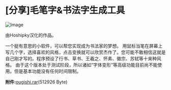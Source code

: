 # [分享]毛笔字&书法字生成工具

![Image](https://attachment.soulteary.com/2008/06/19/194_2008-06-20_214648.jpg "Image") 

由Hoshipky汉化的作品。

一个挺有意思的小软件，可以帮您实现成为书法家的梦想。 用鼠标当笔在屏幕上写几个字，选择喜欢的风格，点击变换就可以欣赏杰作了。您可能不敢相信这就是自己刚才写的。程序预设了行书、草书、王羲之、怀素、徽宗、苏轼等十来种风格。 由于这个版本处于测试阶段，所以诸如“字体变形”等高级功能目前尚不能使用。但是基本功能没有任何时间限制。

**附件:**[ougishi.rar](wp-content/uploads/2008/06/193_ougishi.rar)(512926 Byte)


